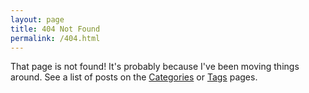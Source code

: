 ```yaml
---
layout: page
title: 404 Not Found
permalink: /404.html
---
```


That page is not found! It's probably because I've been moving things around. See a list of posts on the [Categories](/categories) or [Tags](/tags) pages.  
